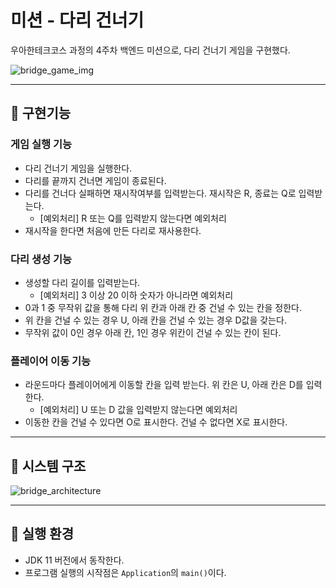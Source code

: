 # 미션 - 다리 건너기

우아한테크코스 과정의 4주차 백엔드 미션으로, 다리 건너기 게임을 구현했다.

![bridge_game_img](https://user-images.githubusercontent.com/55419868/203311483-8b8256be-1855-4ae7-98a2-278332050f99.JPG)

---
## :rocket: 구현기능

### 게임 실행 기능
- 다리 건너기 게임을 실행한다.
- 다리를 끝까지 건너면 게임이 종료된다.
- 다리를 건너다 실패하면 재시작여부를 입력받는다. 재시작은 R, 종료는 Q로 입력받는다.
  - [예외처리] R 또는 Q를 입력받지 않는다면 예외처리
- 재시작을 한다면 처음에 만든 다리로 재사용한다.

### 다리 생성 기능
- 생성할 다리 길이를 입력받는다.
  - [예외처리] 3 이상 20 이하 숫자가 아니라면 예외처리
- 0과 1 중 무작위 값을 통해 다리 위 칸과 아래 칸 중 건널 수 있는 칸을 정한다.
- 위 칸을 건널 수 있는 경우 U, 아래 칸을 건널 수 있는 경우 D값을 갖는다.
- 무작위 값이 0인 경우 아래 칸, 1인 경우 위칸이 건널 수 있는 칸이 된다.

### 플레이어 이동 기능
- 라운드마다 플레이어에게 이동할 칸을 입력 받는다. 위 칸은 U, 아래 칸은 D를 입력한다.
  - [예외처리] U 또는 D 값을 입력받지 않는다면 예외처리
- 이동한 칸을 건널 수 있다면 O로 표시한다. 건널 수 없다면 X로 표시한다.

---
## :blue_book: 시스템 구조

![bridge_architecture](https://user-images.githubusercontent.com/55419868/203311449-489e2da2-17db-45a5-96c1-7a48b12d8fd8.png)

---
## :dart: 실행 환경
- JDK 11 버전에서 동작한다.
- 프로그램 실행의 시작점은 `Application`의 `main()`이다.
